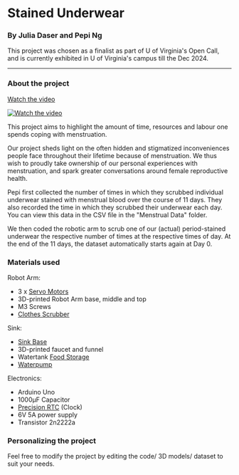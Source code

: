 # Stained Underwear
### By Julia Daser and Pepi Ng

This project was chosen as a finalist as part of U of Virginia's Open Call, and is currently exhibited in U of Virginia's campus till the Dec 2024. 

-------

### About the project

[Watch the video](https://www.youtube.com/watch?v=LS9jGnWLb5s)

[![Watch the video](https://www.youtube.com/watch?v=<LS9jGnWLb5s>)](https://youtu.be/vt5fpE0bzSY)



This project aims to highlight the amount of time, resources and labour one spends coping with menstruation.

Our project sheds light on the often hidden and stigmatized inconveniences people face throughout their lifetime because of menstruation. We thus wish to proudly take ownership of our personal experiences with menstruation, and spark greater conversations around female reproductive health.

Pepi first collected the number of times in which they scrubbed individual underwear stained with menstrual blood over the course of 11 days. They also recorded the time in which they scrubbed their underwear each day. You can view this data in the CSV file in the "Menstrual Data" folder.

We then coded the robotic arm to scrub one of our (actual) period-stained underwear the respective number of times at the respective times of day. At the end of the 11 days, the dataset automatically starts again at Day 0. 



### Materials used

Robot Arm:
- 3 x [Servo Motors](https://www.hiwonder.com/products/ld-220mg?_pos=1&_sid=52fc990bb&_ss=r)
- 3D-printed Robot Arm base, middle and top
- M3 Screws
- [Clothes Scrubber](https://www.amazon.com/gp/product/B0CSWVYRTL/ref=ewc_pr_img_1?smid=A2RP8HJO7IWQV2&psc=1)

Sink:
- [Sink Base](https://www.amazon.com/gp/product/B0BXDFKQ64/ref=ppx_yo_dt_b_asin_title_o00_s00?ie=UTF8&psc=1)
- 3D-printed faucet and funnel
- Watertank [Food Storage](https://www.amazon.com/gp/product/B0030MY2Y0/ref=ewc_pr_img_1?smid=ATVPDKIKX0DER&th=1)
- [Waterpump](https://www.amazon.com/Gikfun-Aquarium-Cooled-Diaphragm-EK1856/dp/B0744FWNFR/ref=sr_1_5?crid=35G0B6BWP11VX&dib=eyJ2IjoiMSJ9.AeqwuWdXSo5mNlvZ-V17twYPzyWmoKGJN0sZCKfRIEsvE3sSj7gWo3HBJ8JQzxkeEbzO2A8LcjjFTio4UXofJvTXtnjIJM9G-S5e_zHfbelCDdq-CBy3z0SFmTOn8zT6F5bsNJMMG3UanXf2B0-QRaSsZVyrxWimbsE_UsvEiHZPcTBeib2UOcmA7TDit80Pb-aLm8PudrMfrvLA2o6fZhdL9nmohLsCAOTRYRsR-F525Jj60Mw0aydU0FNTJmq1779qKETsideS6IRPJP81QPuEyM2unHuod37HwgbApLU.UlgXSGfk-KaNS3FfTCm5_uDEnlStndBpEpA6KhcQ4zE&dib_tag=se&keywords=6V+dc+water+pump&qid=1711735510&sprefix=6v+dc+water+pump%2Caps%2C74&sr=8-5)

Electronics:
- Arduino Uno
- 1000μF Capacitor
- [Precision RTC](https://www.adafruit.com/product/5188) (Clock)
- 6V 5A power supply
- Transistor 2n2222a


### Personalizing the project
Feel free to modify the project by editing the code/ 3D models/ dataset to suit your needs.


